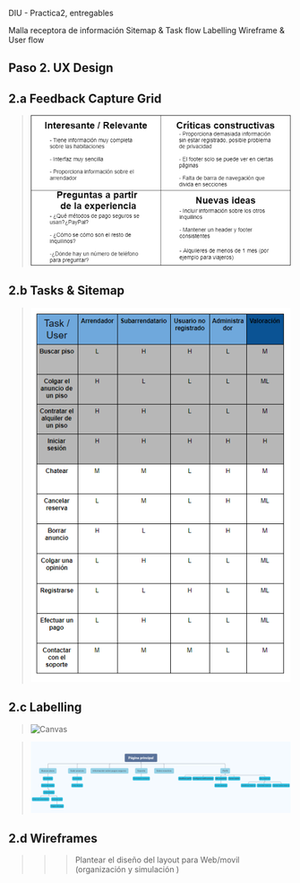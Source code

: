 DIU - Practica2, entregables

Malla receptora de información 
Sitemap & Task flow 
Labelling 
Wireframe & User flow 

## Paso 2. UX Design  


2.a Feedback Capture Grid
----


>![Feedback Capture Grid](https://github.com/Leamsy/DIU20/blob/master/P2/Feedback%20Capture%20Grid.png)
  

2.b Tasks & Sitemap 
-----

>![User/Task Matrix](https://github.com/Leamsy/DIU20/blob/master/P2/User%20Task%20Matrix.PNG)




2.c Labelling 
----

>![Canvas](https://github.com/Leamsy/DIU20/blob/master/P2/canvas.png)

>![Sitemap](https://github.com/Leamsy/DIU20/blob/master/P2/sitemap.png)



2.d Wireframes
-----

>>> Plantear el  diseño del layout para Web/movil (organización y simulación ) 
